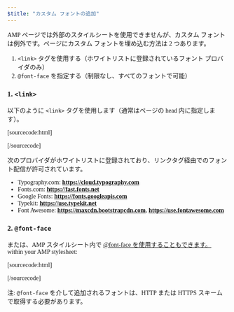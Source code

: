```yaml
---
$title: "カスタム フォントの追加"
---
```


AMP ページでは外部のスタイルシートを使用できませんが、カスタム フォントは例外です。ページにカスタム フォントを埋め込む方法は 2 つあります。

1. `<link>` タグを使用する（ホワイトリストに登録されているフォント プロバイダのみ）
2. `@font-face` を指定する（制限なし、すべてのフォントで可能）

###  1. `<link>`

 以下のように `<link>` タグを使用します（通常はページの head 内に指定します）。

[sourcecode:html]
<link rel="stylesheet" href="https://fonts.googleapis.com/css?family=Tangerine">
[/sourcecode]

次のプロバイダがホワイトリストに登録されており、リンクタグ経由でのフォント配信が許可されています。

*  Typography.com: **https://cloud.typography.com**
*  Fonts.com: **https://fast.fonts.net**
*  Google Fonts: **https://fonts.googleapis.com**
*  Typekit: **https://use.typekit.net**
*  Font Awesome: **https://maxcdn.bootstrapcdn.com**, **https://use.fontawesome.com**

###  2. `@font-face`

 または、AMP スタイルシート内で [@font-face を使用することもできます。](https://developer.mozilla.org/en-US/docs/Web/CSS/@font-face)
within your AMP stylesheet:

[sourcecode:html]
<style amp-custom>
  @font-face {
    font-family: "Bitstream Vera Serif Bold";
    src: url("https://somedomain.org/VeraSeBd.ttf");
  }

  body {
    font-family: "Bitstream Vera Serif Bold", serif;
  }
</style>
[/sourcecode]

注: `@font-face` を介して追加されるフォントは、HTTP または HTTPS スキームで取得する必要があります。

